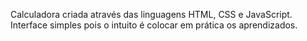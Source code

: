Calculadora criada através das linguagens HTML, CSS e JavaScript. Interface simples pois o intuito é colocar em prática os aprendizados. 
 
